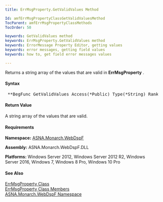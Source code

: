 ```yaml
---
title: ErrMsgProperty.GetValidValues Method

Id: amfErrMsgPropertyClassGetValidValuesMethod
TocParent: amfErrMsgPropertyClassMethods
TocOrder: 50

keywords: GetValidValues method
keywords: ErrMsgProperty.GetValidValues method
keywords: ErrorMessage Property Editor, getting values
keywords: error messages, getting field values
keywords: how to, get field error messages values

---
```


Returns a string array of the values that are valid in **ErrMsgProperty** .

#### Syntax
<pre class="prettyprint"> **BegFunc GetValidValues Access(*Public) Type(*String) Rank(1) Modifier(*Overrides)** </pre>

#### Return Value
A string array of the values that are valid.

#### Requirements
**Namespace:** [ASNA.Monarch.WebDspF](amfWebDspFNamespace.html)

**Assembly:** ASNA.Monarch.WebDspF.DLL

**Platforms:** Windows Server 2012, Windows Server 2012 R2, Windows Server 2016, Windows 7, Windows 8 Pro, Windows 10 Pro

#### See Also
[ ErrMsgProperty Class](amfErrMsgPropertyClass.html) <br clear="none" /> [ ErrMsgProperty Class Members](amfErrMsgPropertyClassMembers.html) <br clear="none" /> [ ASNA.Monarch.WebDspF Namespace](amfWebDspFNamespace.html) 
